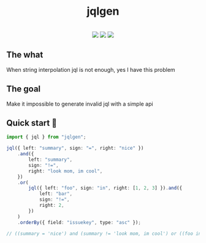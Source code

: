 <h1 align="center">jqlgen</h1>

<br />

<div align="center">

<img src="https://img.shields.io/bundlephobia/minzip/jqlgen?style=flat-square" />
<img src="https://img.shields.io/npm/v/jqlgen?style=flat-square" />
<img src="https://img.shields.io/badge/dependencies-0-success?style=flat-square" />
 
</div>

## The what

When string interpolation jql is not enough, yes I have this problem

## The goal

Make it impossible to generate invalid jql with a simple api

## Quick start 🧙

```ts
import { jql } from "jqlgen";

jql({ left: "summary", sign: "=", right: "nice" })
    .and({
        left: "summary",
        sign: "!=",
        right: "look mom, im cool",
    })
    .or(
        jql({ left: "foo", sign: "in", right: [1, 2, 3] }).and({
            left: "bar",
            sign: "!=",
            right: 2,
        })
    )
    .orderBy({ field: "issuekey", type: "asc" });

// ((summary = 'nice') and (summary != 'look mom, im cool') or ((foo in (1,2,3)) and (bar != 2))) order by issuekey asc
```
